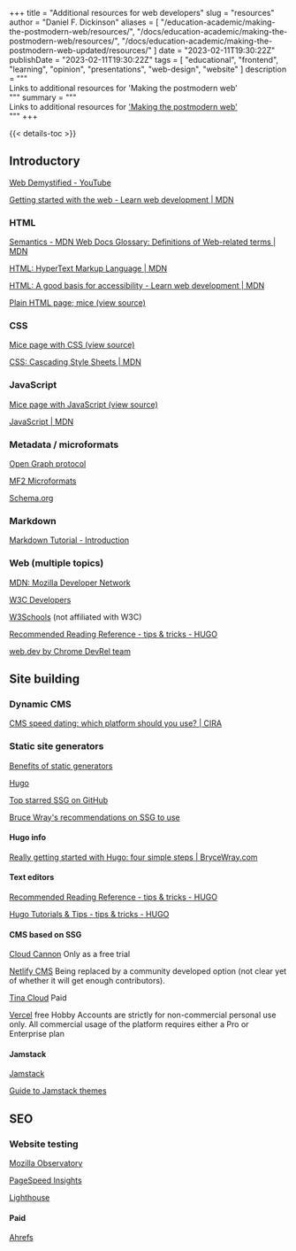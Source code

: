 +++
title = "Additional resources for web developers"
slug = "resources"
author = "Daniel F. Dickinson"
aliases = [
	"/education-academic/making-the-postmodern-web/resources/",
	"/docs/education-academic/making-the-postmodern-web/resources/",
	"/docs/education-academic/making-the-postmodern-web-updated/resources/"
]
date = "2023-02-11T19:30:22Z"
publishDate = "2023-02-11T19:30:22Z"
tags = [
	"educational",
	"frontend",
	"learning",
	"opinion",
	"presentations",
	"web-design",
	"website"
]
description = """\
Links to additional resources for 'Making the postmodern web'\
"""
summary = """\
Links to additional resources for ['Making the postmodern web'](making-the-postmodern-web-updated.md)\
"""
+++

{{< details-toc >}}

## Introductory

[Web Demystified - YouTube](https://www.youtube.com/playlist?list=PLo3w8EB99pqLEopnunz-dOOBJ8t-Wgt2g)

[Getting started with the web - Learn web development | MDN](https://developer.mozilla.org/en-US/docs/Learn/Getting_started_with_the_web)

### HTML

[Semantics - MDN Web Docs Glossary: Definitions of Web-related terms | MDN](https://developer.mozilla.org/en-US/docs/Glossary/semantics)

[HTML: HyperText Markup Language | MDN](https://developer.mozilla.org/en-US/docs/Web/HTML)

[HTML: A good basis for accessibility - Learn web development | MDN](https://developer.mozilla.org/en-US/docs/Learn/Accessibility/HTML)

[Plain HTML page; mice (view source)](https://mice.wildtechgarden.ca/only-mice.html)

### CSS

[Mice page with CSS (view source)](https://mice.wildtechgarden.ca/css-mice.html)

[CSS: Cascading Style Sheets | MDN](https://developer.mozilla.org/en-US/docs/Web/CSS)

### JavaScript

[Mice page with JavaScript (view source)](https://mice.wildtechgarden.ca)

[JavaScript | MDN](https://developer.mozilla.org/en-US/docs/Web/javascript)

### Metadata / microformats

[Open Graph protocol](https://ogp.me/)

[MF2 Microformats](https://microformats.org)

[Schema.org](https://schema.org)

### Markdown

[Markdown Tutorial - Introduction](https://commonmark.org/help/tutorial/)

### Web (multiple topics)

[MDN: Mozilla Developer Network](https://developer.mozilla.org/en-US/)

[W3C Developers](https://www.w3.org/developers/)

[W3Schools](https://www.w3schools.com) (not affiliated with W3C)

[Recommended Reading Reference - tips &amp; tricks - HUGO](https://discourse.gohugo.io/t/recommended-reading-reference/14815)

[web.dev by Chrome DevRel team](https://web.dev)

## Site building

### Dynamic CMS

[CMS speed dating: which platform should you use? | CIRA](https://www.cira.ca/blog/ca-domains/cms-speed-dating-which-platform-should-you-use)

### Static site generators

[Benefits of static generators](https://gohugo.io/about/benefits/)

[Hugo](https://gohugo.io/)

[Top starred SSG on GitHub](https://jamstack.org/generators/)

[Bruce Wray's recommendations on SSG to use](https://www.brycewray.com/posts/2023/02/which-ssgs-recommend/)

#### Hugo info

[Really getting started with Hugo: four simple steps | BryceWray.com](https://www.brycewray.com/posts/2022/07/really-getting-started-hugo-four-steps/)

#### Text editors

[Recommended Reading Reference - tips &amp; tricks - HUGO](https://discourse.gohugo.io/t/recommended-reading-reference/14815#text-editor-software-11)

[Hugo Tutorials &amp; Tips - tips &amp; tricks - HUGO](https://discourse.gohugo.io/t/hugo-tutorials-tips/39009)

#### CMS based on SSG

[Cloud Cannon](https://cloudcannon.com/) Only as a free trial

[Netlify CMS](https://www.netlifycms.org/) Being replaced by a community
developed option (not clear yet of whether it will get enough contributors).

[Tina Cloud](https://tina.io/) Paid

[Vercel](https://vercel.com/) free Hobby Accounts are strictly for
non-commercial personal use only. All commercial usage of the platform
requires either a Pro or Enterprise plan

#### Jamstack

[Jamstack](https://jamstack.org/)

[Guide to Jamstack themes](https://jamstack.club)

## SEO

### Website testing

[Mozilla Observatory](https://observatory.mozilla.org)

[PageSpeed Insights](https://pagespeed.web.dev/)

[Lighthouse](https://developer.chrome.com/docs/lighthouse/overview/)

#### Paid

[Ahrefs](https://ahrefs.com)
